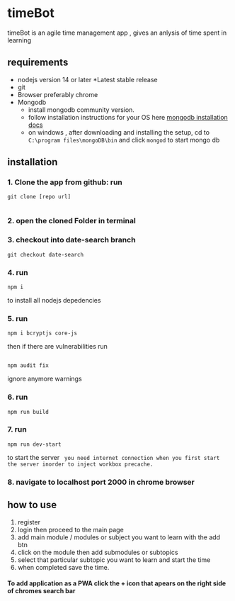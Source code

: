 # timeBot 

timeBot is an agile time management app , gives an anlysis of time 
spent in learning

## requirements
* nodejs version 14 or later *Latest stable release
* git 
* Browser preferably chrome
* Mongodb 
   - install mongodb community version.
   - follow installation instructions for your OS here <a href="https://docs.mongodb.com/manual/administration/install-community/">mongodb installation docs</a>
   - on windows , after downloading and installing the setup, cd to `C:\program files\mongoDB\bin` and click `mongod` to start mongo db
  
      
## installation 
### 1. Clone the app from github: run
``` 
git clone [repo url]
 
 ```
### 2. open the cloned Folder in terminal

### 3. checkout into date-search branch
``` 
git checkout date-search

 ```
### 4. run 
 ```
 npm i 
 ```
  to install all nodejs depedencies 

### 5. run 
``` 
npm i bcryptjs core-js 

```
then if there are vulnerabilities run
```

npm audit fix

```

ignore anymore warnings
### 6. run  
```
npm run build
```

### 7. run 
``` 
npm run dev-start 

```
to start the server ` you need internet connection when you first start the server inorder to inject workbox precache.`

### 8. navigate to localhost port 2000 in chrome browser 

## how to use 
1. register 
2. login then proceed to the main page 
2. add main module / modules or subject you want to learn with the add btn 
3. click on the module then add submodules or subtopics 
4. select that particular subtopic you want to learn and start the time 
5. when completed save the time.

#### To add application as a PWA click the + icon that apears on the right side of chromes search bar 